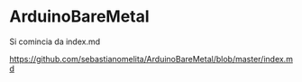 # ArduinoBareMetal

Si comincia da index.md

https://github.com/sebastianomelita/ArduinoBareMetal/blob/master/index.md
